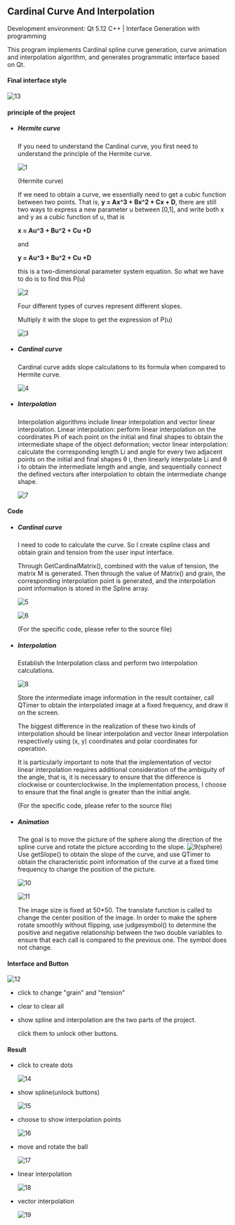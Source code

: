 ## Cardinal Curve And Interpolation

Development environment: Qt 5.12
C++ | Interface Generation with programming

This program implements Cardinal spline curve generation, curve animation and interpolation algorithm, and generates programmatic interface based on Qt.



#### Final interface style

<!-- http://github.com/Aliciarui/repository CurveNInterpolation/raw/main master/pic/13.png -->
  ![13](/pic/13.png)



#### principle of the project

- ##### Hermite curve

  If you need to understand the Cardinal curve, you first need to understand the principle of the Hermite curve.

  ![1](/pic/1.png)

  (Hermite curve)

  If we need to obtain a curve, we essentially need to get a cubic function between two points.
  That is, **y = Ax^3 + Bx^2 + Cx + D**, there are still two ways to express a new parameter u between [0,1], and write both x and y as a cubic function of u, that is 

  **x = Au^3 + Bu^2 + Cu +D** 

  and 

  **y = Au^3 + Bu^2 + Cu +D**

  this is a two-dimensional parameter system equation.
  So what we have to do is to find this P(u)

  ![2](/pic/2.png)

  Four different types of curves represent different slopes. 

  Multiply it with the slope to get the expression of P(u)

  ![3](/pic/3.png)

- ##### Cardinal curve

  Cardinal curve adds slope calculations to its formula when compared to Hermite curve.

  ![4](/pic/4.png)

- ##### Interpolation

  Interpolation algorithms include linear interpolation and vector linear interpolation. Linear interpolation: perform linear interpolation on the coordinates Pi of each point on the initial and final shapes to obtain the intermediate shape of the object deformation; vector linear interpolation: calculate the corresponding length Li and angle for every two adjacent points on the initial and final shapes θ i, then linearly interpolate Li and θ i to obtain the intermediate length and angle, and sequentially connect the defined vectors after interpolation to obtain the intermediate change shape.

  ![7](/pic/7.png)

  

#### Code

- ##### Cardinal curve

  I need to code to calculate the curve. So I create cspline class and obtain grain and tension from the user input interface.

  Through GetCardinalMatrix(), combined with the value of tension, the matrix M is generated. Then through the value of Matrix() and grain, the corresponding interpolation point is generated, and the interpolation point information is stored in the Spline array.

  ![5](/pic/5.png)

  ![6](/pic/6.png)

  (For the specific code, please refer to the source file)

- ##### Interpolation

  Establish the Interpolation class and perform two interpolation calculations.

  ![8](/pic/8.png)

  Store the intermediate image information in the result container, call QTimer to obtain the interpolated image at a fixed frequency, and draw it on the screen.

  The biggest difference in the realization of these two kinds of interpolation should be linear interpolation and vector linear interpolation respectively using (x, y) coordinates and polar coordinates for operation.

  It is particularly important to note that the implementation of vector linear interpolation requires additional consideration of the ambiguity of the angle, that is, it is necessary to ensure that the difference is clockwise or counterclockwise. In the implementation process, I choose to ensure that the final angle is greater than the initial angle. 

  (For the specific code, please refer to the source file)

- ##### Animation

  The goal is to move the picture of the sphere along the direction of the spline curve and rotate the picture according to the slope.
  ![9](/pic/9.png)(sphere)
  Use getSlope() to obtain the slope of the curve, and use QTimer to obtain the characteristic point information of the curve at a fixed time frequency to change the position of the picture.

  ![10](/pic/10.png)

  ![11](/pic/11.png)

  The image size is fixed at 50*50. The translate function is called to change the center position of the image. In order to make the sphere rotate smoothly without flipping, use judgesymbol() to determine the positive and negative relationship between the two double variables to ensure that each call is compared to the previous one. The symbol does not change.



#### Interface and Button

![12](/pic/12.png)

- click to change "grain" and "tension"

- clear to clear all

- show spline and interpolation are the two parts of the project.

  click them to unlock other buttons.



#### Result

- click to create dots

  ![14](/pic/14.png)

- show spline(unlock buttons)

  ![15](/pic/15.png)

- choose to show interpolation points

  ![16](/pic/16.png)

- move and rotate the ball

  ![17](/pic/17.png)

- linear interpolation

  ![18](/pic/18.png)

- vector interpolation

  ![19](/pic/19.png)

